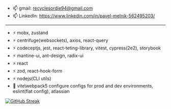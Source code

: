 
<!--
**PavelMelnik94/PavelMelnik94** is a ✨ _special_ ✨ repository because its `README.md` (this file) appears on your GitHub profile.

Here are some ideas to get you started:

- 🔭 I’m currently working on ...
- 🌱 I’m currently learning ...
- 👯 I’m looking to collaborate on ...
- 🤔 I’m looking for help with ...
- 💬 Ask me about ...
- 📫 How to reach me: ...
- 😄 Pronouns: ...
- ⚡ Fun fact: ...
-->
<div id="badges">
  <img src="https://komarev.com/ghpvc/?username=pavelmelnik94&style=flat-square&color=blue" alt=""/>
</div>

-  :mailbox: gmail: recyclesordie94@gmail.com </br>
-  :mailbox: LinkedIn: https://www.linkedin.com/in/pavel-melnik-562495203/
---
- :zap: mobx, zustand
- :zap: centrifuge(websockets), axios, react-query
- :zap: codeceptjs, jest, react-teting-library, vitest, cypress(2e2), storybook
- :zap: mantine-ui, ant-design, radix-ui
- :zap: react
- :zap: zod, react-hook-form
- :zap: nodejs(CLI utils)
- :telescope: vite\webpack5 configure configs for prod and dev environments, eslint(flat config), atlassian


[![GitHub Streak](https://streak-stats.demolab.com?user=%20PavelMelnik94&theme=dark&border_radius=9&short_numbers=true&border=EBA216)](https://git.io/streak-stats)

